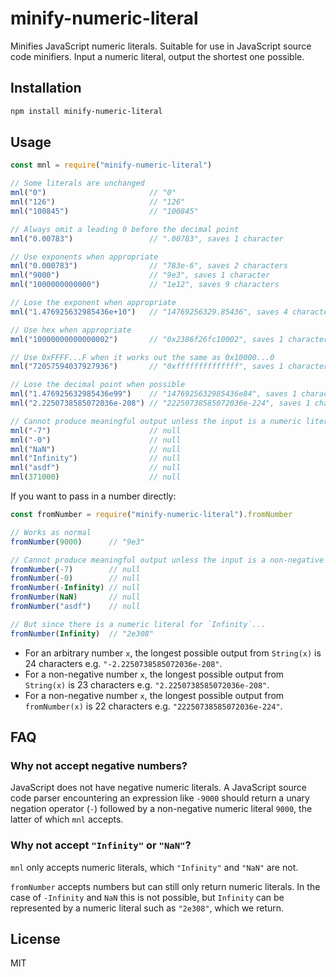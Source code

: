 # minify-numeric-literal

Minifies JavaScript numeric literals. Suitable for use in JavaScript source code minifiers. Input a numeric literal, output the shortest one possible.

## Installation

```bash
npm install minify-numeric-literal
```

## Usage

```javascript
const mnl = require("minify-numeric-literal")

// Some literals are unchanged
mnl("0")                       // "0"
mnl("126")                     // "126"
mnl("100845")                  // "100845"

// Always omit a leading 0 before the decimal point
mnl("0.00783")                 // ".00783", saves 1 character

// Use exponents when appropriate
mnl("0.000783")                // "783e-6", saves 2 characters
mnl("9000")                    // "9e3", saves 1 character
mnl("1000000000000")           // "1e12", saves 9 characters

// Lose the exponent when appropriate
mnl("1.476925632985436e+10")   // "14769256329.85436", saves 4 characters

// Use hex when appropriate
mnl("10000000000000002")       // "0x2386f26fc10002", saves 1 character

// Use 0xFFFF...F when it works out the same as 0x10000...0
mnl("72057594037927936")       // "0xffffffffffffff", saves 1 character

// Lose the decimal point when possible
mnl("1.476925632985436e99")    // "1476925632985436e84", saves 1 character
mnl("2.2250738585072036e-208") // "22250738585072036e-224", saves 1 character

// Cannot produce meaningful output unless the input is a numeric literal
mnl("-7")                      // null
mnl("-0")                      // null
mnl("NaN")                     // null
mnl("Infinity")                // null
mnl("asdf")                    // null
mnl(371000)                    // null
```

If you want to pass in a number directly:

```javascript
const fromNumber = require("minify-numeric-literal").fromNumber

// Works as normal
fromNumber(9000)      // "9e3"

// Cannot produce meaningful output unless the input is a non-negative number
fromNumber(-7)        // null
fromNumber(-0)        // null
fromNumber(-Infinity) // null
fromNumber(NaN)       // null
fromNumber("asdf")    // null

// But since there is a numeric literal for `Infinity`...
fromNumber(Infinity)  // "2e308"
```

* For an arbitrary number `x`, the longest possible output from `String(x)` is 24 characters e.g. `"-2.2250738585072036e-208"`.
* For a non-negative number `x`, the longest possible output from `String(x)` is 23 characters e.g. `"2.2250738585072036e-208"`.
* For a non-negative number `x`, the longest possible output from `fromNumber(x)` is 22 characters e.g. `"22250738585072036e-224"`.

## FAQ

### Why not accept negative numbers?

JavaScript does not have negative numeric literals. A JavaScript source code parser encountering an expression like `-9000` should return a unary negation operator (`-`) followed by a non-negative numeric literal `9000`, the latter of which `mnl` accepts.

### Why not accept `"Infinity"` or `"NaN"`?

`mnl` only accepts numeric literals, which `"Infinity"` and `"NaN"` are not.

`fromNumber` accepts numbers but can still only return numeric literals. In the case of `-Infinity` and `NaN` this is not possible, but `Infinity` can be represented by a numeric literal such as `"2e308"`, which we return.

## License

MIT
